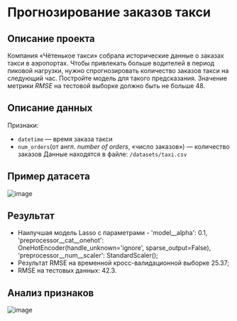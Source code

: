 # Прогнозирование заказов такси

## Описание проекта

Компания «Чётенькое такси» собрала исторические данные о заказах такси в аэропортах. Чтобы привлекать больше водителей в период пиковой нагрузки, нужно спрогнозировать количество заказов такси на следующий час.  Постройте модель для такого предсказания.
Значение метрики *RMSE* на тестовой выборке должно быть не больше 48.

## Описание данных

Признаки:
-	`datetime` — время заказа такси
-	`num_orders`(от англ. *number of orders*, «число заказов») — количество заказов
Данные находятся в файле: `/datasets/taxi.csv`

## Пример датасета
![image](https://github.com/user-attachments/assets/1fc6a672-ebf6-41a2-9d26-a51b2a939a94)

## Результат

- Наилучшая модель Lasso c параметрами - 'model__alpha': 0.1, 'preprocessor__cat__onehot': OneHotEncoder(handle_unknown='ignore', sparse_output=False), 'preprocessor__num__scaler': StandardScaler();
- Результат RMSE на временной кросс-валидационной выборке 25.37;
- RMSE на тестовых данных: 42.3.

## Анализ признаков

![image](https://github.com/user-attachments/assets/5c2db9dd-a9f2-4360-b4ee-bd8b3ff55c3b)
